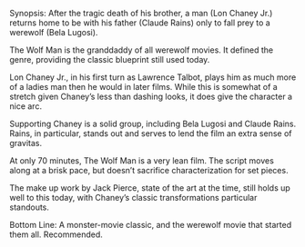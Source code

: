 Synopsis: After the tragic death of his brother, a man (Lon Chaney Jr.) returns home to be with his father (Claude Rains) only to fall prey to a werewolf (Bela Lugosi).

The Wolf Man is the granddaddy of all werewolf movies.  It defined the genre, providing the classic blueprint still used today.

Lon Chaney Jr., in his first turn as Lawrence Talbot, plays him as much more of a ladies man then he would in later films.  While this is somewhat of a stretch given Chaney’s less than dashing looks, it does give the character a nice arc.

Supporting Chaney is a solid group, including Bela Lugosi and Claude Rains.  Rains, in particular, stands out and serves to lend the film an extra sense of gravitas. 

At only 70 minutes, The Wolf Man is a very lean film.  The script moves along at a brisk pace, but doesn’t sacrifice characterization for set pieces.

The make up work by Jack Pierce, state of the art at the time, still holds up well to this today, with Chaney’s classic transformations particular standouts.

Bottom Line: A monster-movie classic, and the werewolf movie that started them all.  Recommended.